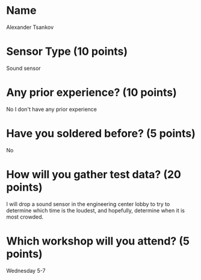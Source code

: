 # Name
Alexander Tsankov

# Sensor Type (10 points)
Sound sensor 

# Any prior experience? (10 points)
No I don't have any prior experience

# Have you soldered before? (5 points)
No 

# How will you gather test data? (20 points)
I will drop a sound sensor in the engineering center lobby to try to determine which time is the loudest, and hopefully, determine when it is most crowded. 

# Which workshop will you attend? (5 points)
Wednesday 5-7
